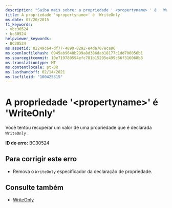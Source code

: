 ```yaml
---
description: "Saiba mais sobre: a propriedade ' <propertyname> ' é ' WriteOnly '"
title: A propriedade '<propertyname>' é 'WriteOnly'
ms.date: 07/20/2015
f1_keywords:
- vbc30524
- bc30524
helpviewer_keywords:
- BC30524
ms.assetid: 82249c64-df77-4890-8292-e4da707eca96
ms.openlocfilehash: 0945ab9648b299a8d386dab18177c1dd706056b1
ms.sourcegitcommit: 10e719780594efc781b15295e499c66f316068b8
ms.translationtype: MT
ms.contentlocale: pt-BR
ms.lasthandoff: 02/14/2021
ms.locfileid: "100425315"
---
```

# <a name="property-propertyname-is-writeonly"></a>A propriedade '\<propertyname>' é 'WriteOnly'

Você tentou recuperar um valor de uma propriedade que é declarada `WriteOnly` .  
  
 **ID do erro:** BC30524  
  
## <a name="to-correct-this-error"></a>Para corrigir este erro  
  
- Remova o `WriteOnly` especificador da declaração de propriedade.  
  
## <a name="see-also"></a>Consulte também

- [WriteOnly](../language-reference/modifiers/writeonly.md)
